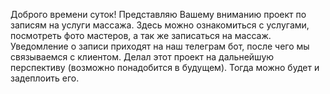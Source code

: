 Доброго времени суток! Представляю Вашему вниманию проект по записям на услуги массажа. Здесь можно ознакомиться с услугами, посмотреть фото мастеров, а так же записаться на массаж. Уведомление о записи приходят на наш телеграм бот, после чего мы связываемся с клиентом. Делал этот проект на дальнейшую перспективу (возможно понадобится в будущем). Тогда можно будет и задеплоить его.